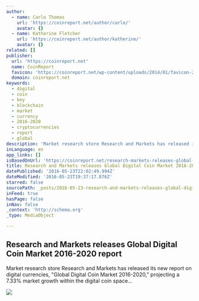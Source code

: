 ```yaml
---
author:
  - name: Carlo Thomas
    url: 'https://coinreport.net/author/carlo/'
    avatar: {}
  - name: Katherine Fletcher
    url: 'https://coinreport.net/author/katherine/'
    avatar: {}
related: []
publisher:
  url: 'https://coinreport.net'
  name: CoinReport
  favicon: 'https://coinreport.net/wp-content/uploads/2014/01/favicon-2.ico'
  domain: coinreport.net
keywords:
  - digital
  - coin
  - key
  - blockchain
  - market
  - currency
  - 2016-2020
  - cryptocurrencies
  - report
  - global
description: 'Market research store Research and Markets has released its new report on digital currencies, "Global Digital Coin Market 2016-2020," projecting a 7.33% market growth within the digital coin space...'
inLanguage: en
app_links: []
isBasedOnUrl: 'https://coinreport.net/research-markets-releases-global-digital-coin-market-2016-2020-report/'
title: Research and Markets releases Global Digital Coin Market 2016-2020 report
datePublished: '2016-05-23T22:02:49.994Z'
dateModified: '2016-05-23T19:37:17.876Z'
starred: false
sourcePath: _posts/2016-05-23-research-and-markets-releases-global-digital-coin-market-201.md
inFeed: true
hasPage: false
inNav: false
_context: 'http://schema.org'
_type: MediaObject

---
```

<article style=""><h1>Research and Markets releases Global Digital Coin Market 2016-2020 report</h1><p>Market research store Research and Markets has released its new report on digital currencies, "Global Digital Coin Market 2016-2020," projecting a 7.33% market growth within the digital coin space...</p><img src="https://coinreport.net/wp-content/uploads/2014/02/ku-xlarge-150x150.jpg" /></article>